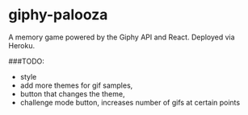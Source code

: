 # giphy-palooza
A memory game powered by the Giphy API and React. Deployed via Heroku.

###TODO:

- style
- add more themes for gif samples,
- button that changes the theme,
- challenge mode button, increases number of gifs at certain points